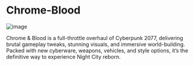 # Chrome-Blood
![image](https://github.com/user-attachments/assets/e16c83b3-bcf5-44ec-ad41-00847db8a5ea)

Chrome &amp; Blood is a full-throttle overhaul of Cyberpunk 2077, delivering brutal gameplay tweaks, stunning visuals, and immersive world-building. Packed with new cyberware, weapons, vehicles, and style options, it’s the definitive way to experience Night City reborn.
